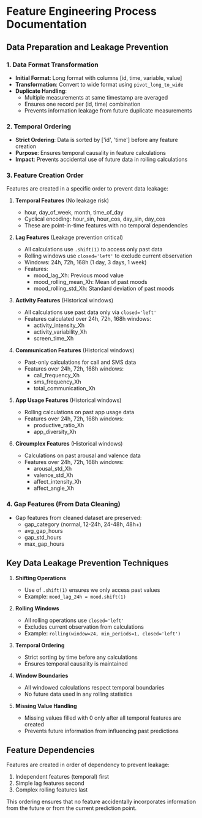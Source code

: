 # Feature Engineering Process Documentation

## Data Preparation and Leakage Prevention

### 1. Data Format Transformation
- **Initial Format**: Long format with columns [id, time, variable, value]
- **Transformation**: Convert to wide format using `pivot_long_to_wide`
- **Duplicate Handling**: 
  - Multiple measurements at same timestamp are averaged
  - Ensures one record per (id, time) combination
  - Prevents information leakage from future duplicate measurements

### 2. Temporal Ordering
- **Strict Ordering**: Data is sorted by ['id', 'time'] before any feature creation
- **Purpose**: Ensures temporal causality in feature calculations
- **Impact**: Prevents accidental use of future data in rolling calculations

### 3. Feature Creation Order
Features are created in a specific order to prevent data leakage:

1. **Temporal Features** (No leakage risk)
   - hour, day_of_week, month, time_of_day
   - Cyclical encoding: hour_sin, hour_cos, day_sin, day_cos
   - These are point-in-time features with no temporal dependencies

2. **Lag Features** (Leakage prevention critical)
   - All calculations use `.shift(1)` to access only past data
   - Rolling windows use `closed='left'` to exclude current observation
   - Windows: 24h, 72h, 168h (1 day, 3 days, 1 week)
   - Features:
     - mood_lag_Xh: Previous mood value
     - mood_rolling_mean_Xh: Mean of past moods
     - mood_rolling_std_Xh: Standard deviation of past moods

3. **Activity Features** (Historical windows)
   - All calculations use past data only via `closed='left'`
   - Features calculated over 24h, 72h, 168h windows:
     - activity_intensity_Xh
     - activity_variability_Xh
     - screen_time_Xh

4. **Communication Features** (Historical windows)
   - Past-only calculations for call and SMS data
   - Features over 24h, 72h, 168h windows:
     - call_frequency_Xh
     - sms_frequency_Xh
     - total_communication_Xh

5. **App Usage Features** (Historical windows)
   - Rolling calculations on past app usage data
   - Features over 24h, 72h, 168h windows:
     - productive_ratio_Xh
     - app_diversity_Xh

6. **Circumplex Features** (Historical windows)
   - Calculations on past arousal and valence data
   - Features over 24h, 72h, 168h windows:
     - arousal_std_Xh
     - valence_std_Xh
     - affect_intensity_Xh
     - affect_angle_Xh

### 4. Gap Features (From Data Cleaning)
- Gap features from cleaned dataset are preserved:
  - gap_category (normal, 12-24h, 24-48h, 48h+)
  - avg_gap_hours
  - gap_std_hours
  - max_gap_hours

## Key Data Leakage Prevention Techniques

1. **Shifting Operations**
   - Use of `.shift(1)` ensures we only access past values
   - Example: `mood_lag_24h = mood.shift(1)`

2. **Rolling Windows**
   - All rolling operations use `closed='left'`
   - Excludes current observation from calculations
   - Example: `rolling(window=24, min_periods=1, closed='left')`

3. **Temporal Ordering**
   - Strict sorting by time before any calculations
   - Ensures temporal causality is maintained

4. **Window Boundaries**
   - All windowed calculations respect temporal boundaries
   - No future data used in any rolling statistics

5. **Missing Value Handling**
   - Missing values filled with 0 only after all temporal features are created
   - Prevents future information from influencing past predictions

## Feature Dependencies

Features are created in order of dependency to prevent leakage:
1. Independent features (temporal) first
2. Simple lag features second
3. Complex rolling features last

This ordering ensures that no feature accidentally incorporates information from the future or from the current prediction point.
